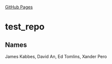[GitHub Pages](https://amerenicenter.github.io/test_repo/)

# test_repo

## Names
James Kabbes, David An, Ed Tomlins, Xander Pero

